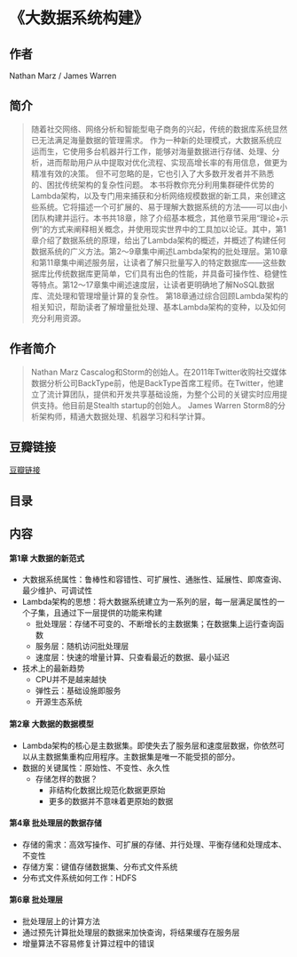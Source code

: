 《大数据系统构建》
=======================

## 作者
  Nathan Marz / James Warren   
  
## 简介
> 随着社交网络、网络分析和智能型电子商务的兴起，传统的数据库系统显然已无法满足海量数据的管理需求。 作为一种新的处理模式，大数据系统应运而生，它使用多台机器并行工作，能够对海量数据进行存储、处理、分析，进而帮助用户从中提取对优化流程、实现高增长率的有用信息，做更为精准有效的决策。 但不可忽略的是，它也引入了大多数开发者并不熟悉的、困扰传统架构的复杂性问题。
本书将教你充分利用集群硬件优势的Lambda架构，以及专门用来捕获和分析网络规模数据的新工具，来创建这些系统。它将描述一个可扩展的、易于理解大数据系统的方法——可以由小团队构建并运行。本书共18章，除了介绍基本概念，其他章节采用“理论+示例”的方式来阐释相关概念，并使用现实世界中的工具加以论证。其中，第1章介绍了数据系统的原理，给出了Lambda架构的概述，并概述了构建任何数据系统的广义方法。第2～9章集中阐述Lambda架构的批处理层。第10章和第11章集中阐述服务层，让读者了解只批量写入的特定数据库——这些数据库比传统数据库更简单，它们具有出色的性能，并具备可操作性、稳健性等特点。第12～17章集中阐述速度层，让读者更明确地了解NoSQL数据库、流处理和管理增量计算的复杂性。 第18章通过综合回顾Lambda架构的相关知识，帮助读者了解增量批处理、基本Lambda架构的变种，以及如何充分利用资源。

## 作者简介
> Nathan Marz Cascalog和Storm的创始人。在2011年Twitter收购社交媒体数据分析公司BackType前，他是BackType首席工程师。在Twitter，他建立了流计算团队，提供和开发共享基础设施，为整个公司的关键实时应用提供支持。他目前是Stealth startup的创始人。
James Warren Storm8的分析架构师，精通大数据处理、机器学习和科学计算。



## 豆瓣链接
[豆瓣链接](https://book.douban.com/subject/26960399/)

## 目录

## 内容

#### 第1章 大数据的新范式
* 大数据系统属性：鲁棒性和容错性、可扩展性、通胀性、延展性、即席查询、最少维护、可调试性
* Lambda架构的思想：将大数据系统建立为一系列的层，每一层满足属性的一个子集，且通过下一层提供的功能来构建
  - 批处理层：存储不可变的、不断增长的主数据集；在数据集上运行查询函数
  - 服务层：随机访问批处理层
  - 速度层：快速的增量计算、只查看最近的数据、最小延迟
* 技术上的最新趋势
  - CPU并不是越来越快
  - 弹性云：基础设施即服务
  - 开源生态系统
  
#### 第2章 大数据的数据模型
* Lambda架构的核心是主数据集。即使失去了服务层和速度层数据，你依然可以从主数据集重构应用程序。主数据集是唯一不能受损的部分。
* 数据的关键属性：原始性、不变性、永久性
  - 存储怎样的数据？
    - 非结构化数据比规范化数据更原始
    - 更多的数据并不意味着更原始的数据
    
#### 第4章 批处理层的数据存储
* 存储的需求：高效写操作、可扩展的存储、并行处理、平衡存储和处理成本、不变性
* 存储方案：键值存储数据集、分布式文件系统
* 分布式文件系统如何工作：HDFS

#### 第6章 批处理层
* 批处理层上的计算方法
* 通过预先计算批处理层的数据来加快查询，将结果缓存在服务层
* 增量算法不容易修复计算过程中的错误